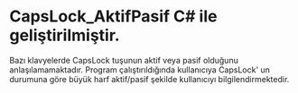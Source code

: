 # CapsLock_AktifPasif C# ile geliştirilmiştir.
Bazı klavyelerde CapsLock tuşunun aktif veya pasif olduğunu anlaşılamamaktadır. Program çalıştırıldığında kullanıcıya CapsLock' un durumuna göre büyük harf aktif/pasif şekilde kullanıcıyı bilgilendirmektedir.
